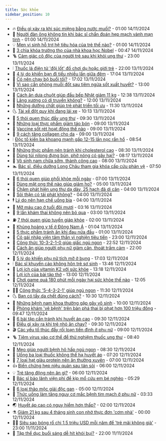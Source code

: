 ```yaml
---
title: Sức khỏe
sidebar_position: 10
---
```


<!-- vnexpress-suc-khoe:START -->
- 🔥 [Điều gì xảy ra khi súc miệng bằng nước muối?](https://vnexpress.net/dieu-gi-xay-ra-khi-suc-mieng-bang-nuoc-muoi-4815784.html) - 01:00 14/11/2024
- 🥰 [Người đàn ông không tin khi bác sĩ chẩn đoán hẹp mạch vành mạn tính](https://vnexpress.net/nguoi-dan-ong-khong-tin-khi-bac-si-chan-doan-hep-mach-vanh-man-tinh-4815701.html) - 01:00 14/11/2024
- 💡 [Men vi sinh hỗ trợ hệ tiêu hóa của trẻ thế nào?](https://vnexpress.net/men-vi-sinh-ho-tro-he-tieu-hoa-cua-tre-the-nao-4814562.html) - 01:00 14/11/2024
- 🤗 [3 chìa khóa trường thọ của nhà khoa học Nobel](https://vnexpress.net/3-chia-khoa-truong-tho-cua-nha-khoa-hoc-nobel-4815692.html) - 00:47 14/11/2024
- 🪜 [Cảm giác cô độc của người trẻ sau khi khỏi ung thư](https://vnexpress.net/mot-cuoc-chien-khac-sau-khi-khoi-benh-ung-thu-4815648.html) - 23:00 13/11/2024
- 🕯 [Thuốc lá điện tử &#39;đội lốt&#39; đồ chơi dụ hoặc giới trẻ](https://vnexpress.net/moi-de-doa-tu-thuoc-la-dien-tu-4815120.html) - 22:00 13/11/2024
- 🤭 [4 lý do khiến bạn đi tiểu nhiều lần giữa đêm](https://vnexpress.net/4-ly-do-khien-ban-di-tieu-nhieu-lan-giua-dem-4814886.html) - 17:04 13/11/2024
- 👀 [Có nên chạy bộ buổi tối?](https://vnexpress.net/co-nen-chay-bo-buoi-toi-4815629.html) - 17:02 13/11/2024
- 🌋 [Vì sao cần phòng muỗi đốt sau tiêm ngừa sốt xuất huyết?](https://vnexpress.net/vi-sao-can-phong-muoi-dot-sau-tiem-ngua-sot-xuat-huyet-4815716.html) - 13:00 13/11/2024
- 🫶 [Cách ăn dưa chuột giúp đầu bếp Nhật giảm 11 kg](https://vnexpress.net/cach-an-dua-chuot-giup-dau-bep-nhat-giam-11-kg-4815707.html) - 12:38 13/11/2024
- 🦆 [Lãng xương có di truyền không?](https://vnexpress.net/lang-xuong-co-di-truyen-khong-4815626.html) - 12:00 13/11/2024
- 🚀 [Những dưỡng chất giúp trẻ phát triển tối ưu](https://vnexpress.net/nhung-duong-chat-giup-tre-phat-trien-toi-uu-4815585.html) - 11:30 13/11/2024
- 🌜 [Tài xế đột quỵ khi đang lái xe](https://vnexpress.net/tai-xe-dot-quy-khi-dang-lai-xe-4815709.html) - 10:13 13/11/2024
- 🧰 [5 thói quen thúc đẩy ung thư](https://vnexpress.net/5-thoi-quen-thuc-day-ung-thu-4815550.html) - 09:30 13/11/2024
- 💫 [Những loại thực phẩm giảm táo bón](https://vnexpress.net/nhung-loai-thuc-pham-giam-tao-bon-4815630.html) - 09:00 13/11/2024
- 🌝 [Vaccine sốt rét hoạt động thế nào](https://vnexpress.net/vaccine-sot-ret-hoat-dong-the-nao-4815610.html) - 09:00 13/11/2024
- 🗽 [9 cách tăng collagen cho da](https://vnexpress.net/9-cach-tang-collagen-cho-da-4815495.html) - 09:00 13/11/2024
- 🕯 [Độc tố kiến ba khoang mạnh gấp 12-15 lần nọc rắn hổ](https://vnexpress.net/doc-to-kien-ba-khoang-manh-gap-12-15-lan-noc-ran-ho-4815608.html) - 08:54 13/11/2024
- 🦅 [Những thực phẩm nên tránh khi cholesterol cao](https://vnexpress.net/nhung-thuc-pham-nen-tranh-khi-cholesterol-cao-4815429.html) - 08:30 13/11/2024
- 🦆 [Dùng túi nilong đựng bún, phở nóng có gây hại?](https://vnexpress.net/dung-tui-nilong-dung-bun-pho-nong-co-gay-hai-4815560.html) - 08:17 13/11/2024
- 🎊 [Vô sinh nam chữa sớm, thành công cao](https://vnexpress.net/vo-sinh-nam-chua-som-thanh-cong-cao-4815579.html) - 08:00 13/11/2024
- 🏊 [Bác sĩ, điều dưỡng Long Châu tham gia khóa cấp cứu phản vệ](https://vnexpress.net/bac-si-dieu-duong-long-chau-tham-gia-khoa-cap-cuu-phan-ve-4815600.html) - 07:50 13/11/2024
- 📝 [6 thói quen giúp phổi khỏe mỗi ngày](https://vnexpress.net/6-thoi-quen-giup-phoi-khoe-moi-ngay-4815476.html) - 07:00 13/11/2024
- 💯 [Dùng mật ong thế nào giúp giảm ho?](https://vnexpress.net/dung-mat-ong-the-nao-giup-giam-ho-4815515.html) - 05:00 13/11/2024
- 🌊 [Chậm phát hiện ung thư dạ dày, 25 hạch đã di căn](https://vnexpress.net/cham-phat-hien-ung-thu-da-day-25-hach-da-di-can-4815471.html) - 04:00 13/11/2024
- 🚀 [Sỏi thận có tái phát không?](https://vnexpress.net/soi-than-co-tai-phat-khong-4815460.html) - 04:00 13/11/2024
- 🕴 [Lý do nên hạn chế uống bia](https://vnexpress.net/ly-do-nen-han-che-uong-bia-4815423.html) - 04:00 13/11/2024
- 🗽 [Mỡ máu cao ở tuổi đôi mươi](https://vnexpress.net/soc-vi-mo-mau-cao-o-tuoi-doi-muoi-4798885.html) - 03:16 13/11/2024
- 🎡 [9 lần khám thai không nên bỏ qua](https://vnexpress.net/9-lan-kham-thai-khong-nen-bo-qua-4815420.html) - 03:00 13/11/2024
- ⛽️ [7 thói quen giúp tuyến giáp khỏe](https://vnexpress.net/7-thoi-quen-giup-tuyen-giap-khoe-4815235.html) - 02:00 13/11/2024
- 🦆 [Khủng hoảng y tế ở Đông Nam Á](https://vnexpress.net/khung-hoang-y-te-o-dong-nam-a-4815345.html) - 01:04 13/11/2024
- 🤩 [5 thực phẩm tránh ăn khi đau nửa đầu](https://vnexpress.net/5-thuc-pham-tranh-an-khi-dau-nua-dau-4815259.html) - 01:00 13/11/2024
- 🦒 [Cô gái nhập viện tâm thần vì nghiện tiêu tiền](https://vnexpress.net/co-gai-nhap-vien-tam-than-vi-nghien-tieu-tien-4815197.html) - 23:00 12/11/2024
- 💫 [Công thức 10-3-2-1-0 giúp giấc ngủ ngon](https://vnexpress.net/cong-thuc-10-3-2-1-0-giup-giac-ngu-ngon-4815251.html) - 22:52 12/11/2024
- 🐘 [Cách ăn giúp người phụ nữ giảm cân, thoát trầm cảm](https://vnexpress.net/cach-an-giup-nguoi-phu-nu-giam-can-thoat-tram-cam-4814973.html) - 22:00 12/11/2024
- 🚀 [5 lý do khiến phụ nữ tích mỡ ở bụng](https://vnexpress.net/5-ly-do-khien-phu-nu-tich-mo-o-bung-4813326.html) - 17:03 12/11/2024
- 🕯 [Bác sĩ khuyến cáo không hôn trẻ sơ sinh](https://vnexpress.net/bac-si-khuyen-cao-khong-hon-tre-so-sinh-4815283.html) - 13:46 12/11/2024
- 🦏 [Lợi ích của vitamin K2 với sức khỏe](https://vnexpress.net/loi-ich-cua-vitamin-k2-voi-suc-khoe-4815302.html) - 13:18 12/11/2024
- 🦄 [Lợi ích của bài tập thở](https://vnexpress.net/loi-ich-cua-bai-tap-tho-4815122.html) - 13:00 12/11/2024
- 🦒 [Chơi game quá 180 phút mỗi ngày hại sức khỏe thế nào](https://vnexpress.net/choi-game-qua-180-phut-moi-ngay-hai-suc-khoe-the-nao-4815181.html) - 12:05 12/11/2024
- 👨‍🏫 [Công thức &#39;5-4-3-2-1&#39; giúp ngủ ngon](https://vnexpress.net/cong-thuc-5-4-3-2-1-giup-ngu-ngon-4815108.html) - 11:30 12/11/2024
- 🌜 [Bạn có tẩy da chết đúng cách?](https://vnexpress.net/ban-co-tay-da-chet-dung-cach-4815230.html) - 10:30 12/11/2024
- 🚀 [Những bệnh nam khoa thường gặp gây vô sinh](https://vnexpress.net/nhung-benh-nam-khoa-thuong-gap-gay-vo-sinh-4815220.html) - 10:00 12/11/2024
- 💃 [Phòng khám &#39;vẽ bệnh&#39; trên bàn phá thai bị phạt hơn 100 triệu đồng](https://vnexpress.net/phong-kham-ve-benh-tren-ban-pha-thai-bi-phat-hon-100-trieu-dong-4815226.html) - 09:47 12/11/2024
- 💯 [6 bài tập cần tránh khi huyết áp cao](https://vnexpress.net/6-bai-tap-can-tranh-khi-huyet-ap-cao-4815184.html) - 09:30 12/11/2024
- 🤔 [Điều gì xảy ra khi trẻ nhỏ ăn chay?](https://vnexpress.net/dieu-gi-xay-ra-khi-tre-nho-an-chay-4815167.html) - 09:30 12/11/2024
- 🎬 [Các yếu tố thúc đẩy rối loạn tiền đình ở phụ nữ](https://vnexpress.net/cac-yeu-to-thuc-day-roi-loan-tien-dinh-o-phu-nu-4815199.html) - 09:00 12/11/2024
- 🪜 [Tiêm virus vào cơ thể để thử nghiệm thuốc ung thư](https://vnexpress.net/tiem-virus-vao-co-the-de-thu-nghiem-thuoc-ung-thu-4815217.html) - 08:40 12/11/2024
- 🦣 [Mẹo giúp người bệnh hô hấp ngủ ngon](https://vnexpress.net/meo-giup-nguoi-benh-ho-hap-ngu-ngon-4815173.html) - 08:30 12/11/2024
- 🧐 [Uống ba loại thuốc không thể hạ huyết áp](https://vnexpress.net/uong-ba-loai-thuoc-khong-the-ha-huyet-ap-4815106.html) - 07:20 12/11/2024
- 🤡 [7 loại hạt giàu protein nên ăn thường xuyên](https://vnexpress.net/7-loai-hat-giau-protein-nen-an-thuong-xuyen-4815054.html) - 07:00 12/11/2024
- 👍 [Biến chứng hẹp niệu quản sau tán sỏi](https://vnexpress.net/bien-chung-hep-nieu-quan-sau-tan-soi-4815111.html) - 06:00 12/11/2024
- 💡 [Trẻ tăng động nên ăn gì?](https://vnexpress.net/tre-tang-dong-nen-an-gi-4815075.html) - 06:00 12/11/2024
- 💯 [Bác sĩ bảo lãnh viện phí để kịp mổ cứu em bé nghèo](https://vnexpress.net/bac-si-bao-lanh-vien-phi-de-kip-mo-cuu-benh-nhi-ngheo-4815037.html) - 05:29 12/11/2024
- 🧠 [6 loại thảo mộc giải độc gan](https://vnexpress.net/6-loai-thao-moc-giai-doc-gan-4815016.html) - 05:00 12/11/2024
- 🎡 [Thức uống làm tăng nguy cơ mắc bệnh tim mạch ở phụ nữ](https://vnexpress.net/thuc-uong-lam-tang-nguy-co-mac-benh-tim-mach-o-phu-nu-4814819.html) - 03:33 12/11/2024
- 🌏 [Huyết áp cao có nguy hiểm hơn thấp?](https://vnexpress.net/huyet-ap-cao-co-nguy-hiem-hon-thap-4814753.html) - 02:00 12/11/2024
- ⚗️ [Giảm 21 kg sau 4 tháng sinh con nhờ thực đơn &#39;cơm nhà&#39;](https://vnexpress.net/giam-21-kg-sau-4-thang-sinh-con-nho-thuc-don-com-nha-4814681.html) - 00:00 12/11/2024
- 👨‍🏫 [Siêu sao bóng rổ chi 1,5 triệu USD mỗi năm để &#39;trẻ mãi không già&#39;](https://vnexpress.net/lebron-james-chi-1-5-trieu-usd-moi-nam-de-tre-mai-khong-gia-4814588.html) - 23:00 11/11/2024
- 🤖 [Tập thể dục buổi sáng dễ hít khói bụi?](https://vnexpress.net/tap-the-duc-buoi-sang-de-hit-khoi-bui-4814702.html) - 22:00 11/11/2024<!-- vnexpress-suc-khoe:END -->
